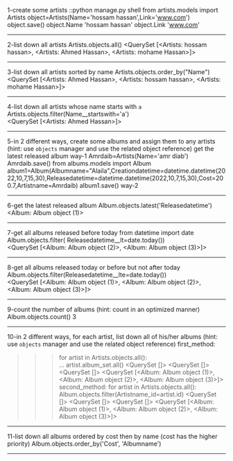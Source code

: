 1-create some artists
::python manage.py shell
from artists.models import Artists
object=Artists(Name='hossam hassan',Link='www.com')
object.save()
object.Name
'hossam hassan'
object.Link
'www.com'
***************************************************************************************
2-list down all artists
Artists.objects.all()
<QuerySet [<Artists: hossam hassan>, <Artists: Ahmed Hassan>, <Artists: mohame Hassan>]>
*****************************************************************************************
3-list down all artists sorted by name
 Artists.objects.order_by("Name")
<QuerySet [<Artists: Ahmed Hassan>, <Artists: hossam hassan>, <Artists: mohame Hassan>]>
****************************************************************************************
4-list down all artists whose name starts with `a`
 Artists.objects.filter(Name__startswith='a')              
<QuerySet [<Artists: Ahmed Hassan>]>
*****************************************************************************************
5-in 2 different ways, create some albums and assign them to any artists (hint: use `objects` manager and use the related object reference) get the latest released album
way-1
Amrdaib=Artists(Name='amr diab')                     
Amrdaib.save() 
from albums.models import Album       
album1=Album(Albumname="Alaila",Creationdatetime=datetime.datetime(2022,10,7,15,30),Releasedatetime=datetime.datetime(2022,10,7,15,30),Cost=200.7,Artistname=Amrdaib)
album1.save()
way-2
****************************************************************************************
6-get the latest released album
 Album.objects.latest('Releasedatetime')
<Album: Album object (1)>
*********************************************
7-get all albums released before today
 from datetime import date
Album.objects.filter( Releasedatetime__lt=date.today())  
<QuerySet [<Album: Album object (2)>, <Album: Album object (3)>]>
********************************************************************************
8-get all albums released today or before but not after today
Album.objects.filter(Releasedatetime__lte=date.today())  
<QuerySet [<Album: Album object (1)>, <Album: Album object (2)>, <Album: Album object (3)>]>
**********************************************************************************************************
9-count the number of albums (hint: count in an optimized manner)
Album.objects.count()
3
********************************************************************************************************* 
10-in 2 different ways, for each artist, list down all of his/her albums (hint: use `objects` manager and use the related object reference)
first_method:
>>> for artist in Artists.objects.all():  
...  artist.album_set.all()
<QuerySet []>
<QuerySet []>
<QuerySet []>
<QuerySet [<Album: Album object (1)>, <Album: Album object (2)>, <Album: Album object (3)>]>
second_method:
for artist in Artists.objects.all():
 Album.objects.filter(Artistname_id=artist.id) 
<QuerySet []>
<QuerySet []>
<QuerySet []>
<QuerySet [<Album: Album object (1)>, <Album: Album object (2)>, <Album: Album object (3)>]>
*********************************************************************************************************
11-list down all albums ordered by cost then by name (cost has the higher priority)
 Album.objects.order_by('Cost', 'Albumname')  
************************************************** 